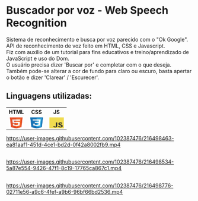 # Buscador por voz - Web Speech Recognition

Sistema de reconhecimento e busca por voz parecido com o "Ok Google".\
API de reconhecimento de voz feito em HTML, CSS e Javascript.\
Fiz com auxílio de um tutorial para fins educativos e treino/aprendizado de JavaScript e uso do Dom.\
O usuário precisa dizer 'Buscar por' e completar com o que deseja.\
Também pode-se alterar a cor de fundo para claro ou escuro, basta apertar o botão e dizer 'Clarear' / 'Escurecer'.


<h2> Linguagens utilizadas: </h2>

<table>
<tr>
  <th> HTML </th>
  <th> CSS </th>
  <th> JS </th>
</tr>
<tr>
  <td> <img align="center" alt="HTML" height="30" width="40" src="https://raw.githubusercontent.com/devicons/devicon/master/icons/html5/html5-original.svg"> </td>
  <td> <img align="center" alt="CSS" height="30" width="40" src="https://raw.githubusercontent.com/devicons/devicon/master/icons/css3/css3-original.svg"> </td>
  <td> <img align="center" alt="JS" height="30" width="40" src="https://github.com/devicons/devicon/blob/master/icons/javascript/javascript-original.svg"> </td>
</tr>
</table>

https://user-images.githubusercontent.com/102387476/216498463-ea81aaf1-451d-4ce1-bd2d-0f42a8002fb9.mp4
##
https://user-images.githubusercontent.com/102387476/216498534-5a87e554-9426-47f1-8c19-17765ca867c1.mp4
##
https://user-images.githubusercontent.com/102387476/216498776-02711e56-a9c6-4fef-a9b6-96bf66bd2536.mp4
